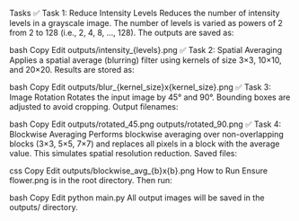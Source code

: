 Tasks
✅ Task 1: Reduce Intensity Levels
Reduces the number of intensity levels in a grayscale image. The number of levels is varied as powers of 2 from 2 to 128 (i.e., 2, 4, 8, ..., 128). The outputs are saved as:

bash
Copy
Edit
outputs/intensity_{levels}.png
✅ Task 2: Spatial Averaging
Applies a spatial average (blurring) filter using kernels of size 3×3, 10×10, and 20×20. Results are stored as:

bash
Copy
Edit
outputs/blur_{kernel_size}x{kernel_size}.png
✅ Task 3: Image Rotation
Rotates the input image by 45° and 90°. Bounding boxes are adjusted to avoid cropping. Output filenames:

bash
Copy
Edit
outputs/rotated_45.png
outputs/rotated_90.png
✅ Task 4: Blockwise Averaging
Performs blockwise averaging over non-overlapping blocks (3×3, 5×5, 7×7) and replaces all pixels in a block with the average value. This simulates spatial resolution reduction. Saved files:

css
Copy
Edit
outputs/blockwise_avg_{b}x{b}.png
How to Run
Ensure flower.png is in the root directory. Then run:

bash
Copy
Edit
python main.py
All output images will be saved in the outputs/ directory.
